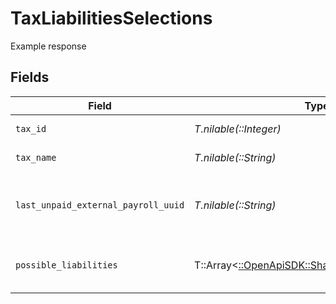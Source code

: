 # TaxLiabilitiesSelections

Example response


## Fields

| Field                                                                                             | Type                                                                                              | Required                                                                                          | Description                                                                                       |
| ------------------------------------------------------------------------------------------------- | ------------------------------------------------------------------------------------------------- | ------------------------------------------------------------------------------------------------- | ------------------------------------------------------------------------------------------------- |
| `tax_id`                                                                                          | *T.nilable(::Integer)*                                                                            | :heavy_minus_sign:                                                                                | The ID of the tax.                                                                                |
| `tax_name`                                                                                        | *T.nilable(::String)*                                                                             | :heavy_minus_sign:                                                                                | The name of the tax.                                                                              |
| `last_unpaid_external_payroll_uuid`                                                               | *T.nilable(::String)*                                                                             | :heavy_minus_sign:                                                                                | The UUID of last unpaid external payroll.                                                         |
| `possible_liabilities`                                                                            | T::Array<[::OpenApiSDK::Shared::PossibleLiabilities](../../models/shared/possibleliabilities.md)> | :heavy_minus_sign:                                                                                | Possible tax liabilities selections.                                                              |